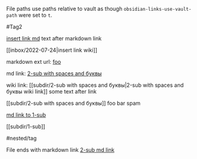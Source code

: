 File paths use paths relative to vault as though `obsidian-links-use-vault-path` were set to `t`.

#Tag2

[insert link md](subdir/2-sub.md) text after markdown link

[[inbox/2022-07-24|insert link wiki]]

markdown ext url: [foo](http://example.com)

md link: [2-sub with spaces and буквы](subdir/2-sub%20with%20spaces%20and%20буквы.md)

wiki link: [[subdir/2-sub with spaces and буквы|2-sub with spaces and буквы wiki link]] some text after link

[[subdir/2-sub with spaces and буквы]] foo bar spam

[md link to 1-sub](subdir/1-sub.md)

[[subdir/1-sub]]

#nested/tag

File ends with markdown link
[2-sub md link](subdir/2-sub.md)
